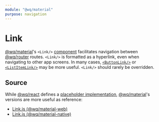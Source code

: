 ```yaml
---
module: "@wq/material"
purpose: navigation
---
```


# Link

[@wq/material]'s `<Link/>` [component][index] facilitates navigation between [@wq/router] routes.  `<Link/>` is formatted as a hyperlink, even when navigating to other app screens.  In many cases, [`<ButtonLink/>`][ButtonLink] or [`<ListItemLink/>`][ListItemLink] may be more useful.  `<Link/>` should rarely be overridden.

## Source

While [@wq/react] defines a [placeholder implementation][react-src], [@wq/material]'s versions are more useful as reference:

 * [Link.js (@wq/material-web)][material-web-src]
 * [Link.js (@wq/material-native)][material-native-src]


[index]: ./index.md
[@wq/react]: ../@wq/react.md
[@wq/material]: ../@wq/material.md
[@wq/router]: ../@wq/router.md
[ButtonLink]: ./ButtonLink.md
[ListItemLink]: ./ListItemLink.md
[react-src]: https://github.com/wq/wq.app/blob/main/packages/react/src/components/Link.js
[material-web-src]: https://github.com/wq/wq.app/blob/main/packages/material-web/src/components/Link.js
[material-native-src]: https://github.com/wq/wq.app/blob/main/packages/material-native/src/components/Link.js
